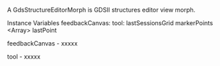 A GdsStructureEditorMorph is GDSII structures editor view morph.

Instance Variables
	feedbackCanvas:	<FormCanvas>
	tool:						<GdsNullTool>
	lastSessionsGrid	<GdsGrid>
	markerPoints 		<Array<Point>>
	lastPoint 				<Point>

feedbackCanvas
	- xxxxx

tool
	- xxxxx
